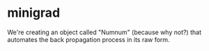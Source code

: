﻿# minigrad

We're creating an object called "Numnum" (because why not?) that automates the back propagation process in its raw form.

